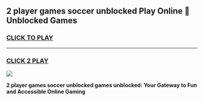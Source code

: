 
## 2 player games soccer unblocked Play Online 👋 Unblocked Games
<h3>
<a href="https://premium.freeplayer.one?title=2_player_games_soccer_unblocked&ref=19F">CLICK TO PLAY</a></h3>
<hr>

<h3>
<a href="https://premium.freeplayer.one?title=2_player_games_soccer_unblocked&ref=19F">CLICK 2 PLAY</a>
  
</h3>

<a href="https://premium.freeplayer.one?title=2_player_games_soccer_unblocked&ref=19F"><img src="https://clearcache.store/games.png"></a>


**2 player games soccer unblocked games unblocked: Your Gateway to Fun and Accessible Online Gaming**
